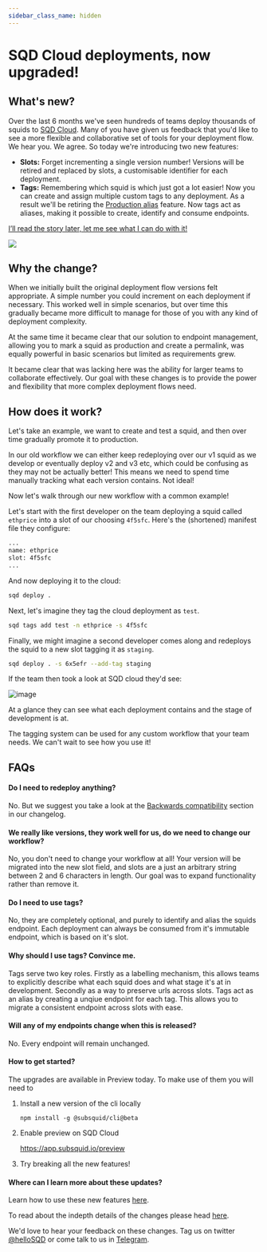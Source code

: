 ```yaml
---
sidebar_class_name: hidden
---
```


# SQD Cloud deployments, now upgraded!

## What's new?

Over the last 6 months we've seen hundreds of teams deploy thousands of squids to [SQD Cloud](/cloud). Many of you have given us feedback that you'd like to see a more flexible and collaborative set of tools for your deployment flow. We hear you. We agree. So today we're introducing two new features:

* **Slots:** Forget incrementing a single version number! Versions will be retired and replaced by slots, a customisable identifier for each deployment.
* **Tags:** Remembering which squid is which just got a lot easier! Now you can create and assign multiple custom tags to any deployment. As a result we'll be retiring the [Production alias](/cloud/resources/production-alias) feature. Now tags act as aliases, making it possible to create, identify and consume endpoints.

[I’ll read the story later, let me see what I can do with it!](/cloud/resources/slots-and-tags)

![](https://github.com/user-attachments/assets/c32acb2f-51be-4047-b817-277eb8fe7eda)

## Why the change?

When we initially built the original deployment flow versions felt appropriate. A simple number you could increment on each deployment if necessary. This worked well in simple scenarios, but over time this gradually became more difficult to manage for those of you with any kind of deployment complexity.

At the same time it became clear that our solution to endpoint management, allowing you to mark a squid as production and create a permalink, was equally powerful in basic scenarios but limited as requirements grew.

It became clear that was lacking here was the ability for larger teams to collaborate effectively. Our goal with these changes is to provide the power and flexibility that more complex deployment flows need.

## How does it work?

Let's take an example, we want to create and test a squid, and then over time gradually promote it to production.

In our old workflow we can either keep redeploying over our v1 squid as we develop or eventually deploy v2 and v3 etc, which could be confusing as they may not be actually better! This means we need to spend time manually tracking what each version contains. Not ideal!

Now let's walk through our new workflow with a common example!

Let's start with the first developer on the team deploying a squid called `ethprice` into a slot of our choosing `4f5sfc`. Here's the (shortened) manifest file they configure:

```bash
...
name: ethprice
slot: 4f5sfc
...
```

And now deploying it to the cloud:

```bash
sqd deploy .
```

Next, let's imagine they tag the cloud deployment as `test`.

```bash
sqd tags add test -n ethprice -s 4f5sfc
```

Finally, we might imagine a second developer comes along and redeploys the squid to a new slot tagging it as `staging`.

```bash
sqd deploy . -s 6x5efr --add-tag staging
```

If the team then took a look at SQD cloud they'd see:

![image](https://gist.github.com/user-attachments/assets/35fbee5a-b6fb-49f8-805a-4d91a7820fab)

At a glance they can see what each deployment contains and the stage of development is at.

The tagging system can be used for any custom workflow that your team needs. We can't wait to see how you use it!

## FAQs

#### Do I need to redeploy anything?

No. But we suggest you take a look at the [Backwards compatibility](/cloud/reference/deployments-two-changelog/#backwards-compatibility) section in our changelog.

#### We really like versions, they work well for us, do we need to change our workflow?

No, you don't need to change your workflow at all! Your version will be migrated into the new slot field, and slots are a just an arbitrary string between 2 and 6 characters in length. Our goal was to expand functionality rather than remove it.

#### Do I need to use tags?

No, they are completely optional, and purely to identify and alias the squids endpoint. Each deployment can always be consumed from it's immutable endpoint, which is based on it's slot. 

#### Why should I use tags? Convince me.

Tags serve two key roles. Firstly as a labelling mechanism, this allows teams to explicitly describe what each squid does and what stage it's at in development. Secondly as a way to preserve urls across slots. Tags act as an alias by creating a unqiue endpoint for each tag. This allows you to migrate a consistent endpoint across slots with ease.

#### Will any of my endpoints change when this is released?

No. Every endpoint will remain unchanged.

#### How to get started?

The upgrades are available in Preview today. To make use of them you will need to

1. Install a new version of the cli locally

    ```npm install -g @subsquid/cli@beta```

2. Enable preview on SQD Cloud

    https://app.subsquid.io/preview

3. Try breaking all the new features!

#### Where can I learn more about these updates?

Learn how to use these new features [here](/cloud/resources/slots-and-tags).

To read about the indepth details of the changes please head [here](/cloud/reference/deployments-two-changelog).

We'd love to hear your feedback on these changes. Tag us on twitter [@helloSQD](https://x.com/helloSQD) or come talk to us in [Telegram](https://t.me/HydraDevs).
